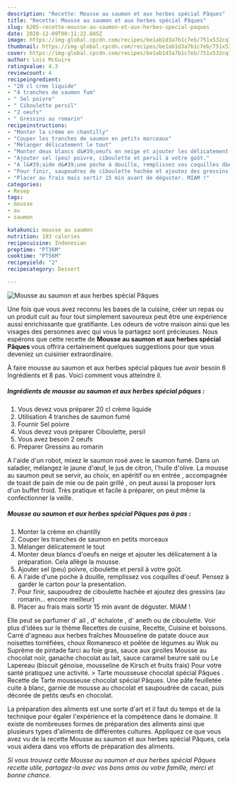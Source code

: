 ```yaml
---
description: "Recette: Mousse au saumon et aux herbes spécial Pâques"
title: "Recette: Mousse au saumon et aux herbes spécial Pâques"
slug: 6205-recette-mousse-au-saumon-et-aux-herbes-special-paques
date: 2020-12-09T00:11:22.845Z
image: https://img-global.cpcdn.com/recipes/be1ab1d3a7b1c7eb/751x532cq70/mousse-au-saumon-et-aux-herbes-special-paques-photo-principale-de-la-recette.jpg
thumbnail: https://img-global.cpcdn.com/recipes/be1ab1d3a7b1c7eb/751x532cq70/mousse-au-saumon-et-aux-herbes-special-paques-photo-principale-de-la-recette.jpg
cover: https://img-global.cpcdn.com/recipes/be1ab1d3a7b1c7eb/751x532cq70/mousse-au-saumon-et-aux-herbes-special-paques-photo-principale-de-la-recette.jpg
author: Lois McGuire
ratingvalue: 4.3
reviewcount: 4
recipeingredient:
- "20 cl crme liquide"
- "4 tranches de saumon fum"
- " Sel poivre"
- " Ciboulette persil"
- "2 oeufs"
- " Gressins au romarin"
recipeinstructions:
- "Monter la crème en chantilly"
- "Couper les tranches de saumon en petits morceaux"
- "Mélanger délicatement le tout"
- "Monter deux blancs d&#39;oeufs en neige et ajouter les délicatement à la préparation. Cela allège la mousse."
- "Ajouter sel (peu) poivre, ciboulette et persil à votre goût."
- "A l&#39;aide d&#39;une poche à douille, remplissez vos coquilles d&#39;oeuf. Pensez à garder le carton pour la presentation."
- "Pour finir, saupoudrez de ciboulette hachée et ajoutez des gressins (au romarin... encore meilleur)"
- "Placer au frais mais sortir 15 min avant de déguster. MIAM !"
categories:
- Resep
tags:
- mousse
- au
- saumon

katakunci: mousse au saumon 
nutrition: 193 calories
recipecuisine: Indonesian
preptime: "PT36M"
cooktime: "PT56M"
recipeyield: "2"
recipecategory: Dessert

---
```



![Mousse au saumon et aux herbes spécial Pâques](https://img-global.cpcdn.com/recipes/be1ab1d3a7b1c7eb/751x532cq70/mousse-au-saumon-et-aux-herbes-special-paques-photo-principale-de-la-recette.jpg)

Une fois que vous avez reconnu les bases de la cuisine, créer un repas ou un produit cuit au four tout simplement savoureux peut être une expérience aussi enrichissante que gratifiante. Les odeurs de votre maison ainsi que les visages des personnes avec qui vous la partagez sont précieuses. Nous espérons que cette recette de <strong> Mousse au saumon et aux herbes spécial Pâques </strong> vous offrira certainement quelques suggestions pour que vous deveniez un cuisinier extraordinaire.

<!--inarticleads1-->

À faire mousse au saumon et aux herbes spécial pâques tue avoir besoin 6 Ingrédients et 8 pas. Voici comment vous atteindre il.

##### Ingrédients de mousse au saumon et aux herbes spécial pâques :

1. Vous devez vous préparer 20 cl crème liquide
1. Utilisation 4 tranches de saumon fumé
1. Fournir  Sel poivre
1. Vous devez vous préparer  Ciboulette, persil
1. Vous avez besoin 2 oeufs
1. Préparer  Gressins au romarin


A l&#39;aide d&#39;un robot, mixez le saumon rosé avec le saumon fumé. Dans un saladier, mélangez le jaune d&#39;œuf, le jus de citron, l&#39;huile d&#39;olive. La mousse au saumon peut se servir, au choix, en apéritif ou en entrée , accompagnée de toast de pain de mie ou de pain grillé , on peut aussi la proposer lors d&#39;un buffet froid. Très pratique et facile à préparer, on peut même la confectionner la veille. 

<!--inarticleads2-->

##### Mousse au saumon et aux herbes spécial Pâques pas à pas :

1. Monter la crème en chantilly
1. Couper les tranches de saumon en petits morceaux
1. Mélanger délicatement le tout
1. Monter deux blancs d&#39;oeufs en neige et ajouter les délicatement à la préparation. Cela allège la mousse.
1. Ajouter sel (peu) poivre, ciboulette et persil à votre goût.
1. A l&#39;aide d&#39;une poche à douille, remplissez vos coquilles d&#39;oeuf. Pensez à garder le carton pour la presentation.
1. Pour finir, saupoudrez de ciboulette hachée et ajoutez des gressins (au romarin... encore meilleur)
1. Placer au frais mais sortir 15 min avant de déguster. MIAM !


Elle peut se parfumer d&#39; ail , d&#39; échalote , d&#39; aneth ou de ciboulette. Voir plus d&#39;idées sur le thème Recettes de cuisine, Recette, Cuisine et boissons. Carré d&#39;agneau aux herbes fraîches Mousseline de patate douce aux noisettes torréfiées, choux Romanesco et poêlée de légumes au Wok ou Suprême de pintade farci au foie gras, sauce aux girolles Mousse au chocolat noir, ganache chocolat au lait, sauce caramel beurre salé ou Le Lapereau (biscuit génoise, mousseline de Kirsch et fruits frais) Pour votre santé pratiquez une activité. &gt; Tarte mousseuse chocolat spécial Pâques . Recette de Tarte mousseuse chocolat spécial Pâques. Une pâte feuilletée cuite à blanc, garnie de mousse au chocolat et saupoudrée de cacao, puis décorée de petits œufs en chocolat. 

<!--inarticleads1-->

<p>
La préparation des aliments est une sorte d'art et il faut du temps et de la technique pour égaler l'expérience et la compétence dans le domaine. Il existe de nombreuses formes de préparation des aliments ainsi que plusieurs types d'aliments de différentes cultures. Appliquez ce que vous avez vu de la recette Mousse au saumon et aux herbes spécial Pâques, cela vous aidera dans vos efforts de préparation des aliments.
</p>

<p>
<i>Si vous trouvez cette Mousse au saumon et aux herbes spécial Pâques recette utile, partagez-la avec vos bons amis ou votre famille, merci et bonne chance.</i>
</p>
